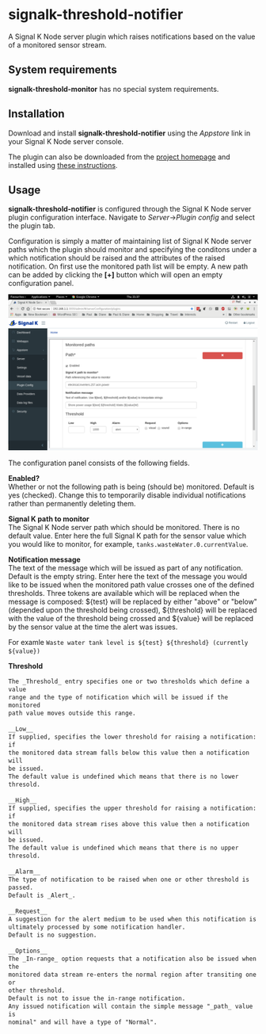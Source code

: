 # signalk-threshold-notifier

A Signal K Node server plugin which raises notifications based on the value of
a monitored sensor stream.
## System requirements

__signalk-threshold-monitor__ has no special system requirements.
## Installation

Download and install __signalk-threshold-notifier__ using the _Appstore_ link
in your Signal K Node server console.

The plugin can also be downloaded from the
[project homepage](https://github.com/preeve9534/signalk-threshold-notifier)
and installed using
[these instructions](https://github.com/SignalK/signalk-server-node/blob/master/SERVERPLUGINS.md).
## Usage

 __signalk-threshold-notifier__ is configured through the Signal K Node server
plugin configuration interface.
Navigate to _Server_->_Plugin config_ and select the plugin tab.

Configuration is simply a matter of maintaining list of Signal K Node server
paths which the plugin should monitor and specifying the conditons under a
which notification should be raised and the attributes of the raised
notification.
On first use the monitored path list will be empty.
A new path can be added by clicking the __[+]__ button which will open an
empty configuration panel.

![Configuration panel](readme/screenshot.png)

The configuration panel consists of the following fields.

__Enabled?__  
Whether or not the following path is being (should be)  monitored.
Default is yes (checked).
Change this to temporarily disable individual notifications rather than
permanently deleting them.

__Signal K path to monitor__  
The Signal K Node server path which should be monitored.
There is no default value.
Enter here the full Signal K path for the sensor value which you would like to
monitor, for example, `tanks.wasteWater.0.currentValue`.

__Notification message__  
The text of the message which will be issued as part of any notification.
Default is the empty string.
Enter here the text of the message you would like to be issued when the
monitored path value crosses one of the defined thresholds.
Three tokens are available which will be replaced when the message is
composed: ${test} will be replaced by either "above" or "below" (depended upon
the threshold being crossed), ${threshold} will be replaced with the value of
the threshold being crossed and ${value} will be replaced by the sensor
value at the time the alert was issues.

For examle `Waste water tank level is ${test} ${threshold} (currently ${value})`

__Threshold__

    The _Threshold_ entry specifies one or two thresholds which define a value
    range and the type of notification which will be issued if the monitored
    path value moves outside this range.

    __Low__  
    If supplied, specifies the lower threshold for raising a notification: if
    the monitored data stream falls below this value then a notification will
    be issued.
    The default value is undefined which means that there is no lower
    thresold.

    __High__  
    If supplied, specifies the upper threshold for raising a notification: if
    the monitored data stream rises above this value then a notification will
    be issued.
    The default value is undefined which means that there is no upper
    thresold.

    __Alarm__  
    The type of notification to be raised when one or other threshold is
    passed.
    Default is _Alert_.

    __Request__  
    A suggestion for the alert medium to be used when this notification is
    ultimately processed by some notification handler.
    Default is no suggestion.

    __Options__  
    The _In-range_ option requests that a notification also be issued when the
    monitored data stream re-enters the normal region after transiting one or
    other threshold.
    Default is not to issue the in-range notification.
    Any issued notification will contain the simple message "_path_ value is
    nominal" and will have a type of "Normal".
